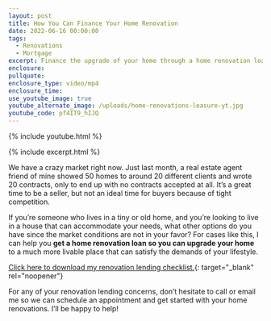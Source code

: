 ```yaml
---
layout: post
title: How You Can Finance Your Home Renovation
date: 2022-06-16 00:00:00
tags:
  - Renovations
  - Mortgage
excerpt: Finance the upgrade of your home through a home renovation loan.
enclosure:
pullquote:
enclosure_type: video/mp4
enclosure_time:
use_youtube_image: true
youtube_alternate_image: /uploads/home-renovations-leasure-yt.jpg
youtube_code: pf4IT9_hIJQ
---
```

{% include youtube.html %}

{% include excerpt.html %}

We have a crazy market right now. Just last month, a real estate agent friend of mine showed 50 homes to around 20 different clients and wrote 20 contracts, only to end up with no contracts accepted at all. It’s a great time to be a seller, but not an ideal time for buyers because of tight competition.&nbsp;

If you’re someone who lives in a tiny or old home, and you’re looking to live in a house that can accommodate your needs, what other options do you have since the market conditions are not in your favor? For cases like this, I can help you **get a home renovation loan so you can upgrade your home** to a much more livable place that can satisfy the demands of your lifestyle.

[Click here to download my renovation lending checklist.](https://mortgagemoneygirl.com/uploads/Borrower-Renovation-Punch-List-Flyer-2022.pdf?_cchid=5aefc57bd662a224c30a4a65d355631c){: target="_blank" rel="noopener"}

For any of your renovation lending concerns, don’t hesitate to call or email me so we can schedule an appointment and get started with your home renovations. I’ll be happy to help\!
